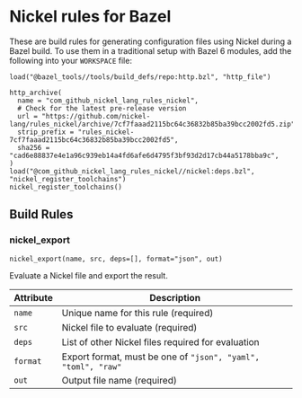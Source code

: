 # Nickel rules for Bazel

These are build rules for generating configuration files using Nickel during a Bazel build. To use them in a traditional setup with Bazel 6 modules, add the following into your `WORKSPACE` file:

```starlark
load("@bazel_tools//tools/build_defs/repo:http.bzl", "http_file")

http_archive(
  name = "com_github_nickel_lang_rules_nickel",
  # Check for the latest pre-release version
  url = "https://github.com/nickel-lang/rules_nickel/archive/7cf7faaad2115bc64c36832b85ba39bcc2002fd5.zip",
  strip_prefix = "rules_nickel-7cf7faaad2115bc64c36832b85ba39bcc2002fd5",
  sha256 = "cad6e88837e4e1a96c939eb14a4fd6afe6d4795f3bf93d2d17cb44a5178bba9c",
)
load("@com_github_nickel_lang_rules_nickel//nickel:deps.bzl", "nickel_register_toolchains")
nickel_register_toolchains()
```

## Build Rules

### nickel_export

```starlark
nickel_export(name, src, deps=[], format="json", out)
```

Evaluate a Nickel file and export the result.

| Attribute | Description                                                   |
|-----------|---------------------------------------------------------------|
| `name`    | Unique name for this rule (required)                          |
| `src`     | Nickel file to evaluate (required)                            |
| `deps`    | List of other Nickel files required for evaluation            |
| `format`  | Export format, must be one of `"json", "yaml", "toml", "raw"` |
| `out`     | Output file name (required)                                   |
